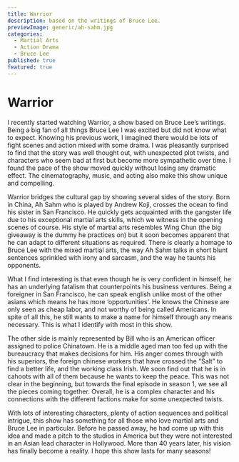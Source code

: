 ```yaml
---
title: Warrior 
description: based on the writings of Bruce Lee.
previewImage: generic/ah-sahm.jpg
categories:
  - Martial Arts
  - Action Drama
  - Bruce Lee
published: true
featured: true
---
```


# Warrior 

I recently started watching Warrior, a show based on Bruce Lee’s writings.  Being a big fan of all things Bruce Lee I was excited but did not know what to expect.  Knowing his previous work, I imagined there would be lots of fight scenes and action mixed with some drama.  I was pleasantly surprised to find that the story was well thought out, with unexpected plot twists, and characters who seem bad at first but become more sympathetic over time.  I found the pace of the show moved quickly without losing any dramatic effect.  The cinematography, music, and acting also make this show unique and compelling. 

Warrior bridges the cultural gap by showing several sides of the story.  Born in China, Ah Sahm who is played by Andrew Koji, crosses the ocean to find his sister in San Francisco.  He quickly gets acquainted with the gangster life due to his exceptional martial arts skills, which we witness in the opening scenes of course. His style of martial arts resembles Wing Chun (the big giveaway is the dummy he practices on) but it soon becomes apparent that he can adapt to different situations as required.  There is clearly a homage to Bruce Lee with the mixed martial arts, the way Ah Sahm talks in short blunt sentences sprinkled with irony and sarcasm, and the way he taunts his opponents.  

What I find interesting is that even though he is very confident in himself, he has an underlying fatalism that counterpoints his business ventures.  Being a foreigner in San Francisco, he can speak english unlike most of the other asians which means he has more ‘opportunities’. He knows the Chinese are only seen as cheap labor, and not worthy of being called Americans.  In spite of all this, he still wants to make a name for himself through any means necessary.  This is what I identify with most in this show.    

The other side is mainly represented by Bill who is an American officer assigned to police Chinatown. He is a middle aged man too fed up with the bureaucracy that makes decisions for him.  His anger comes through with his superiors, the foreign chinese workers that have crossed the “Salt” to find a better life, and the working class Irish.  We soon find out that he is in cahoots with all of them because he wants to keep the peace.  This was not clear in the beginning, but towards the final episode in season 1, we see all the pieces coming together.  Overall, he is a complex character and his connections with the different factions make for some unexpected twists.  

With lots of interesting characters, plenty of action sequences and political intrigue, this show has something for all those who love martial arts and Bruce Lee in particular.  Before he passed away, he had come up with this idea and made a pitch to the studios in America but they were not interested in an Asian lead character in Hollywood.  More than 40 years later, his vision has finally become a reality.  I hope this show lasts for many seasons!
  

